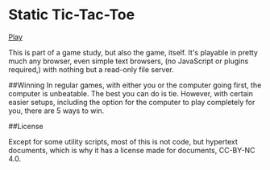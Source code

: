 # Static Tic-Tac-Toe

[Play](//quasic.github.io/StaticTicTacToe/tictactoe/t.html)

This is part of a game study, but also the game, itself. It's playable in pretty much any browser, even simple text browsers, (no JavaScript or plugins required,) with nothing but a read-only file server.

##Winning
In regular games, with either you or the computer going first, the computer is unbeatable. The best you can do is tie. However, with certain easier setups, including the option for the computer to play completely for you, there are 5 ways to win.

##License

Except for some utility scripts, most of this is not code, but hypertext documents, which is why it has a license made for documents, CC-BY-NC 4.0.